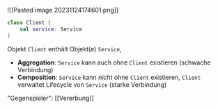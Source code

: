 ![[Pasted image 20231124174601.png]]
```kotlin
class Client {
	val service: Service
}
```

Objekt `Client` enthält Objekt(e) `Service`,
- **Aggregation**: `Service` kann auch ohne `Client` existieren (schwache Verbindung)
- **Composition**: `Service` kann *nicht* ohne `Client` existieren, 
  `Client` verwaltet Lifecycle von `Service`  (starke Verbindung)

"Gegenspieler": [[Vererbung]]